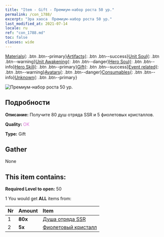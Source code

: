 ```yaml
---
title: "Item - Gift - Премиум-набор роста 50 ур."
permalink: /con_1788/
excerpt: "Эра хаоса  Премиум-набор роста 50 ур."
last_modified_at: 2021-07-14
locale: ru
ref: "con_1788.md"
toc: false
classes: wide
---
```

 [Materials](/ItemsRU/){: .btn .btn--primary}[Artifacts](/ItemsRU/Artifacts/){: .btn .btn--success}[Unit Soul](/ItemsRU/UnitSoul/){: .btn .btn--warning}[Unit Awakening](/ItemsRU/UnitAwakening/){: .btn .btn--danger}[Hero Soul](/ItemsRU/HeroSoul/){: .btn .btn--info}[Hero Skill](/ItemsRU/HeroSkill/){: .btn .btn--primary}[Gift](/ItemsRU/Gift/){: .btn .btn--success}[Event related](/ItemsRU/Events/){: .btn .btn--warning}[Avatars](/ItemsRU/Avatars/){: .btn .btn--danger}[Consumables](/ItemsRU/Consumables/){: .btn .btn--info}[Unknown](/ItemsRU/Unknown/){: .btn .btn--primary}

 ![Премиум-набор роста 50 ур.](/images/t/i_907221.png)

## Подробности
 **Описание:** Получите 80 душ отряда SSR и 5 фиолетовых кристаллов.

 **Quality:** <span style="color: #DA70D6">OK</span>

 **Type:** Gift

## Gather

  None

## This item contains:

 **Required Level to open:** 50

 1 You would get **ALL** items  from:

  | Nr | Amount |     Item    |
  |:---|:-------|:------------|
  | 1 |  **80x** | [Душа отряда SSR](/ItemsRU/con_535/) |  | 
  | 2 |  **5x** | [Фиолетовый кристалл](/ItemsRU/con_720/) |  | 
